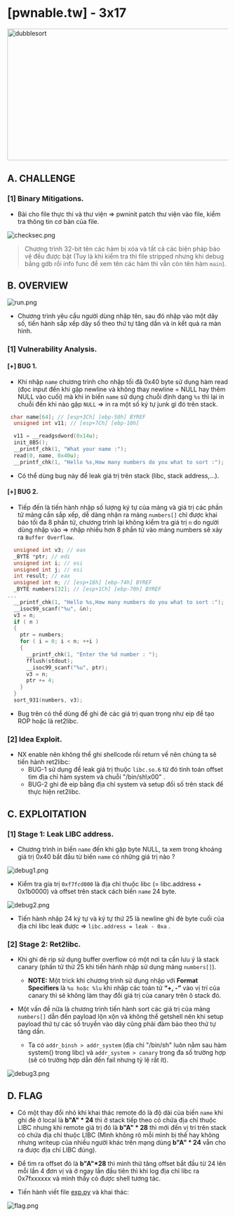 # [pwnable.tw] - 3x17

<img src="./images/dubblesort.png" alt="dubblesort" width="550" height="300">

## A. CHALLENGE 

### [1] Binary Mitigations. 

- Bài cho file thực thi và thư viện => pwninit patch thư viện vào file, kiểm tra thông tin cơ bản của file.

![checksec.png](./images/checksec.png)

>Chương trình 32-bit tên các hàm bị xóa và tất cả các biện pháp bảo vệ đều được bật (Tuy là khi kiểm tra thì file stripped nhưng khi debug bằng gdb rồi info func để xem tên các hàm thì vẫn còn tên hàm `main`).

## B. OVERVIEW

![run.png](./images/run.png)

- Chương trình yêu cầu người dùng nhập tên, sau đó nhập vào một dãy số, tiến hành sắp xếp dãy số theo thứ tự tăng dần và in kết quả ra màn hình.

### [1] Vulnerability Analysis.

#### [+] BUG 1.

- Khi nhập `name` chương trình cho nhập tối đã 0x40 byte sử dụng hàm read (đọc input đến khi gặp newline và không thay newline = NULL hay thêm NULL vào cuối) mà khi in biến `name` sử dụng chuỗi định dạng `%s` thì lại in chuỗi đến khi nào gặp `NULL` => in ra một số ký tự junk gì đó trên stack.

```c
 char name[64]; // [esp+3Ch] [ebp-50h] BYREF
  unsigned int v11; // [esp+7Ch] [ebp-10h]

  v11 = __readgsdword(0x14u);
  init_8B5();
  __printf_chk(1, "What your name :");
  read(0, name, 0x40u);
  __printf_chk(1, "Hello %s,How many numbers do you what to sort :");
```

- Có thể dùng bug này để leak giá trị trên stack (libc, stack address,...).

#### [+] BUG 2.

- Tiếp đến là tiến hành nhập số lượng ký tự của mảng và giá trị các phần tử mảng cần sắp xếp, dễ dàng nhận ra mảng `numbers[]` chỉ được khai báo tối đa 8 phần tử, chương trình lại không kiểm tra giá trị `n` do người dùng nhập vào => nhập nhiều hơn 8 phần tử vào mảng numbers sẽ xảy ra `Buffer Overflow`.

```c
  unsigned int v3; // eax
  _BYTE *ptr; // edi
  unsigned int i; // esi
  unsigned int j; // esi
  int result; // eax
  unsigned int n; // [esp+18h] [ebp-74h] BYREF
  _BYTE numbers[32]; // [esp+1Ch] [ebp-70h] BYREF
...
  __printf_chk(1, "Hello %s,How many numbers do you what to sort :");
  __isoc99_scanf("%u", &n);
  v3 = n;
  if ( n )
  {
    ptr = numbers;
    for ( i = 0; i < n; ++i )
    {
      __printf_chk(1, "Enter the %d number : ");
      fflush(stdout);
      __isoc99_scanf("%u", ptr);
      v3 = n;
      ptr += 4;
    }
  }
  sort_931(numbers, v3);
```

- Bug trên có thể dùng để ghi đè các giá trị quan trọng như eip để tạo ROP hoặc là ret2libc.

### [2] Idea Exploit.

- NX enable nên không thể ghi shellcode rồi return về nên chúng ta sẽ tiến hành ret2libc:
    * BUG-1 sử dụng để leak giá trị thuộc `libc.so.6` từ đó tính toán offset tìm địa chỉ hàm system và chuỗi "/bin/sh\x00" .
    * BUG-2 ghi đè eip bằng địa chỉ system và setup đối số trên stack để thực hiện ret2libc. 

## C. EXPLOITATION

### [1] Stage 1: Leak LIBC address.

- Chương trình in biến `name` đến khi gặp byte NULL, ta xem trong khoảng giá trị 0x40 bắt đầu từ biến `name` có những giá trị nào ?

![debug1.png](./images/debug1.png)

- Kiểm tra gía trị `0xf7fcd000` là địa chỉ thuộc libc (= libc.address + 0x1b0000) và offset trên stack cách biến `name` 24 byte.

![debug2.png](./images/debug2.png)

- Tiến hành nhập 24 ký tự và ký tự thứ 25 là newline ghi đè byte cuối của địa chỉ libc leak được => `libc.address = leak - 0xa`  .

### [2] Stage 2: Ret2libc.

- Khi ghi đè rip sử dụng buffer overflow có một nơi ta cần lưu ý là stack canary (phần tử thứ 25 khi tiến hành nhập sử dụng mảng `numbers[]`).

  * __NOTE:__ Một trick khi chương trình sử dụng nhập với __Format Specifiers__ là `%u hoặc %lu` khi nhập các toán tử __“+, -”__ vào vị trí của canary thì sẽ không làm thay đổi giá trị của canary trên ô stack đó.

- Một vấn đề nữa là chương trình tiến hành sort các giá trị của mảng `numbers[]` dẫn đến payload lộn xộn và không thể getshell nên khi setup payload thứ tự các số truyền vào dãy cũng phải đảm bảo theo thứ tự tăng dần. 

  * Ta có `addr_binsh > addr_system` (địa chỉ "/bin/sh" luôn nằm sau hàm system() trong libc) và `addr_system > canary` trong đa số trường hợp (sẽ có trường hợp dẫn đến fail nhưng tỷ lệ rất ít).

![debug3.png](./images/debug3.png)

## D. FLAG

- Có một thay đổi nhỏ khi khai thác remote đó là độ dài của biến `name` khi ghi đè ở local là __b"A" * 24__ thì ở stack tiếp theo có chứa địa chỉ thuộc LIBC nhưng khi remote giá trị đó là __b"A" * 28__ thì mới đến vị trí trên stack có chứa địa chỉ thuộc LIBC (Mình không rõ mỗi mình bị thế hay không nhưng writeup của nhiều người khác trên mạng dùng __b"A" * 24__ vẫn cho ra được địa chỉ LIBC đúng).

- Để tìm ra offset đó là __b"A"*28__ thì mình thử tăng offset bắt đầu từ 24 lên mỗi lần 4 đơn vị và ở ngay lần đầu tiên thì khi log địa chỉ libc ra 0x7fxxxxxx và mình thấy có được shell tương tác.

- Tiến hành viết file [exp.py](./exp.py) và khai thác:

![flag.png](./images/flag.png)
